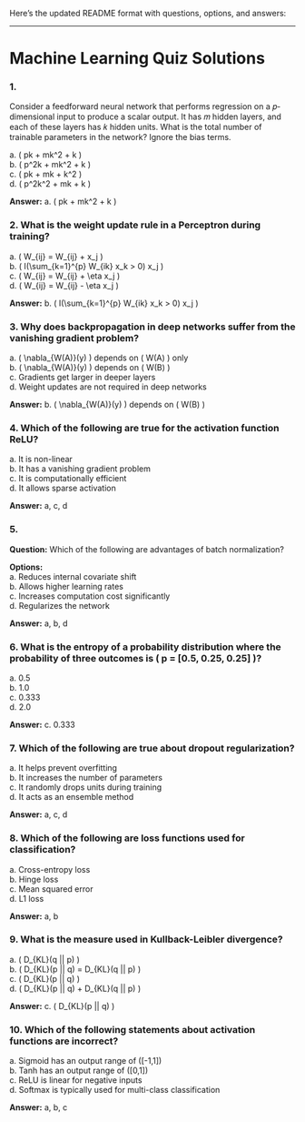Here’s the updated README format with questions, options, and answers:  

---

# Machine Learning Quiz Solutions  

### 1.  
Consider a feedforward neural network that performs regression on a 𝑝-dimensional input to produce a scalar output. It has 𝑚 hidden layers, and each of these layers has 𝑘 hidden units. What is the total number of trainable parameters in the network? Ignore the bias terms.

a. \( pk + mk^2 + k \)  
b. \( p^2k + mk^2 + k \)  
c. \( pk + mk + k^2 \)  
d. \( p^2k^2 + mk + k \)  

**Answer:** a. \( pk + mk^2 + k \)  

### 2. What is the weight update rule in a Perceptron during training?  

a. \( W_{ij} = W_{ij} + x_j \)  
b. \( I(\sum_{k=1}^{p} W_{ik} x_k > 0) x_j \)  
c. \( W_{ij} = W_{ij} + \eta x_j \)  
d. \( W_{ij} = W_{ij} - \eta x_j \)  

**Answer:** b. \( I(\sum_{k=1}^{p} W_{ik} x_k > 0) x_j \)  

### 3.  Why does backpropagation in deep networks suffer from the vanishing gradient problem?  
 
a. \( \nabla_{W(A)}(y) \) depends on \( W(A) \) only  
b. \( \nabla_{W(A)}(y) \) depends on \( W(B) \)  
c. Gradients get larger in deeper layers  
d. Weight updates are not required in deep networks  

**Answer:** b. \( \nabla_{W(A)}(y) \) depends on \( W(B) \)  

### 4.  Which of the following are true for the activation function ReLU?  

a. It is non-linear  
b. It has a vanishing gradient problem  
c. It is computationally efficient  
d. It allows sparse activation  

**Answer:** a, c, d  

### 5.  
**Question:** Which of the following are advantages of batch normalization?  

**Options:**  
a. Reduces internal covariate shift  
b. Allows higher learning rates  
c. Increases computation cost significantly  
d. Regularizes the network  

**Answer:** a, b, d  

### 6.  What is the entropy of a probability distribution where the probability of three outcomes is \( p = [0.5, 0.25, 0.25] \)?  

a. 0.5  
b. 1.0  
c. 0.333  
d. 2.0  

**Answer:** c. 0.333  

### 7.  Which of the following are true about dropout regularization?  

a. It helps prevent overfitting  
b. It increases the number of parameters  
c. It randomly drops units during training  
d. It acts as an ensemble method  

**Answer:** a, c, d  

### 8.  Which of the following are loss functions used for classification?  

a. Cross-entropy loss  
b. Hinge loss  
c. Mean squared error  
d. L1 loss  

**Answer:** a, b  

### 9. What is the measure used in Kullback-Leibler divergence?  

 
a. \( D_{KL}(q || p) \)  
b. \( D_{KL}(p || q) = D_{KL}(q || p) \)  
c. \( D_{KL}(p || q) \)  
d. \( D_{KL}(p || q) + D_{KL}(q || p) \)  

**Answer:** c. \( D_{KL}(p || q) \)  

### 10. Which of the following statements about activation functions are incorrect?  

a. Sigmoid has an output range of \([-1,1]\)  
b. Tanh has an output range of \([0,1]\)  
c. ReLU is linear for negative inputs  
d. Softmax is typically used for multi-class classification  

**Answer:** a, b, c  
